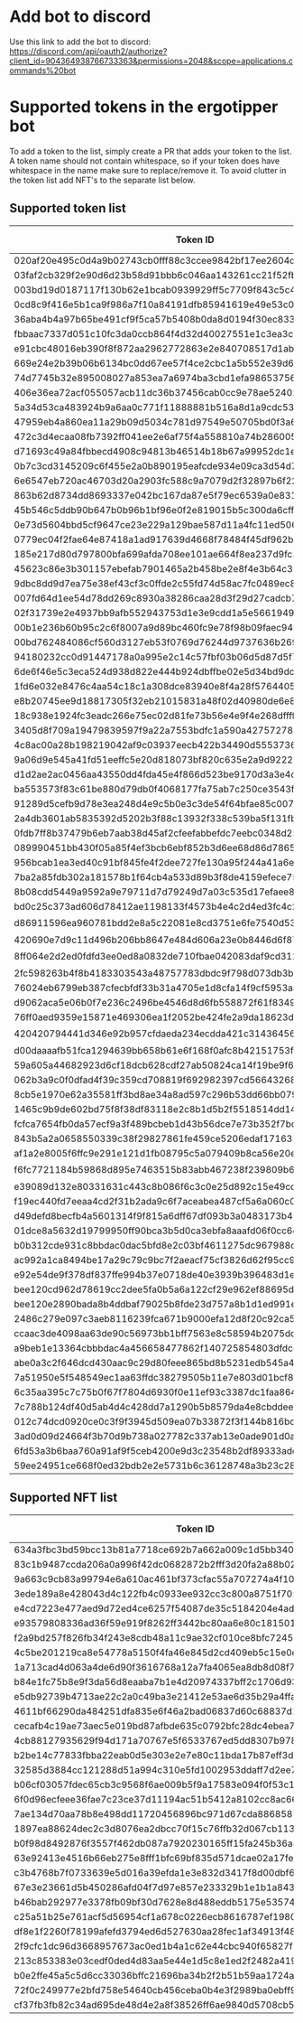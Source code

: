 # Add bot to discord
Use this link to add the bot to discord: https://discord.com/api/oauth2/authorize?client_id=904364938766733363&permissions=2048&scope=applications.commands%20bot

# Supported tokens in the ergotipper bot

To add a token to the list, simply create a PR that adds your token to the list. A token name should not contain whitespace, so if your token does have whitespace in the name make sure to replace/remove it. To avoid clutter in the token list add NFT's to the separate list below.

## Supported token list
| Token ID | Token Name | Token decimals |
| --- | --- | --- |
| 020af20e495c0d4a9b02743cb0fff88c3ccee9842bf17ee2604d7f50531c879a | ErgoTipperTest | 2 |  
| 03faf2cb329f2e90d6d23b58d91bbb6c046aa143261cc21f52fbe2824bfcbf04 | SigUSD | 2 |  
| 003bd19d0187117f130b62e1bcab0939929ff5c7709f843c5c4dd158949285d0 | SigRSV | 0 |  
| 0cd8c9f416e5b1ca9f986a7f10a84191dfb85941619e49e53c0dc30ebf83324b | COMET | 0 |  
| 36aba4b4a97b65be491cf9f5ca57b5408b0da8d0194f30ec8330d1e8946161c1 | Erdoge | 0 |  
| fbbaac7337d051c10fc3da0ccb864f4d32d40027551e1c3ea3ce361f39b91e40 | kushti | 0 | 
| e91cbc48016eb390f8f872aa2962772863e2e840708517d1ab85e57451f91bed | Ergold | 0 | 
| 669e24e2b39b06b6134bc0dd67ee57f4ce2cbc1a5b552e39d655737a05f6f384 | Have_A_Nice_Day | 0 | 
| 74d7745b32e895008027a853ea7a6974ba3cbd1efa986537563c12d6ab22c506 | thisguyfucks | 0 | 
| 406e36ea72acf055057acb11dc36b37456cab0cc9e78ae52402eb8ad3509790f | ErgTip | 0 | 
| 5a34d53ca483924b9a6aa0c771f11888881b516a8d1a9cdc535d063fe26d065e | LunaDog | 8 | 
| 47959eb4a860ea11a29b09d5034c781d97549e50705bd0f3a6ea0303e03af6f0 | LambChops | 2 | 
| 472c3d4ecaa08fb7392ff041ee2e6af75f4a558810a74b28600549d5392810e8 | NETA | 6 | 
| d71693c49a84fbbecd4908c94813b46514b18b67a99952dc1e6e4791556de413 | ergopad | 2 | 
| 0b7c3cd3145209c6f455e2a0b890195eafcde934e09ca3d54d7972d1f1ce3c44 | ValleyDAO | 1 | 
| 6e6547eb720ac46703d20a2903fc588c9a7079d2f32897b6f222cf443c5cdac7 | ChickenNuggies | 3 | 
| 863b62d8734dd8693337e042bc167da87e5f79ec6539a0e831f75535e33bafd0 | CyberPixels | 2 | 
| 45b546c5ddb90b647b0b96b1bf96e0f2e819015b5c300da6cff3c1a2863222c1 | commons | 0 | 
| 0e73d5604bbd5cf9647ce23e229a129bae587d11a4fc11ed5068aec3a2f62c06 | EASA | 0 | 
| 0779ec04f2fae64e87418a1ad917639d4668f78484f45df962b0dec14a2591d2 | MiGoreng | 0 | 
| 185e217d80d797800bfa699afda708ee101ae664f8ea237d9fc3a3824b7c3ecb | 🍆💦 | 0 | 
| 45623c86e3b301157ebefab7901465a2b458be2e8f4e3b64c35e329b43068ef0 | Hopium2.0 | 0 |
| 9dbc8dd9d7ea75e38ef43cf3c0ffde2c55fd74d58ac7fc0489ec8ffee082991b | ErMoon | 2 | 
| 007fd64d1ee54d78dd269c8930a38286caa28d3f29d27cadcb796418ab15c283 | EXLE | 4 | 
| 02f31739e2e4937bb9afb552943753d1e3e9cdd1a5e5661949cb0cef93f907ea | TeraHertz | 4 | 
| 00b1e236b60b95c2c6f8007a9d89bc460fc9e78f98b09faec9449007b40bccf3 | EGIO | 4 | 
| 00bd762484086cf560d3127eb53f0769d76244d9737636b2699d55c56cd470bf | EPOS | 4 | 
| 94180232cc0d91447178a0a995e2c14c57fbf03b06d5d87d5f79226094f52ffc | eTOSI | 6 | 
| 6de6f46e5c3eca524d938d822e444b924dbffbe02e5d34bd9dcd4bbfe9e85940 | ogre | 0 | 
| 1fd6e032e8476c4aa54c18c1a308dce83940e8f4a28f576440513ed7326ad489 | Paideia | 4 | 
| e8b20745ee9d18817305f32eb21015831a48f02d40980de6e849f886dca7f807 | Flux | 8 |
| 18c938e1924fc3eadc266e75ec02d81fe73b56e4e9f4e268dffffcb30387c42d | AHT | 4 |
| 3405d8f709a19479839597f9a22a7553bdfc1a590a427572787d7c44a88b6386 | love | 0 |
| 4c8ac00a28b198219042af9c03937eecb422b34490d55537366dc9245e85d4e1 | WoodenNickels | 6 |
| 9a06d9e545a41fd51eeffc5e20d818073bf820c635e2a9d922269913e0de369d | SPF | 6 |
| d1d2ae2ac0456aa43550dd4fda45e4f866d523be9170d3a3e4cab43a83926334 | GreasyCex | 0 |
| ba553573f83c61be880d79db0f4068177fa75ab7c250ce3543f7e7aeb471a9d2 | $bass | 7 |
| 91289d5cefb9d78e3ea248d4e9c5b0e3c3de54f64bfae85c0070580961995262 | PEPERG | 0 |
| 2a4db3601ab5835392d5202b3f88c13932f338c539ba5f131fb1370bf60f32b3 | Gyros | 0 |
| 0fdb7ff8b37479b6eb7aab38d45af2cfeefabbefdc7eebc0348d25dd65bc2c91 | $Lambo | 0 |
| 089990451bb430f05a85f4ef3bcb6ebf852b3d6ee68d86d78658b9ccef20074f | QUACKS | 6 |
| 956bcab1ea3ed40c91bf845fe4f2dee727fe130a95f244a41a6ee7a25f14e23f | Gluon | 6 |
| 7ba2a85fdb302a181578b1f64cb4a533d89b3f8de4159efece75da41041537f9 | GORT | 0 |
| 8b08cdd5449a9592a9e79711d7d79249d7a03c535d17efaee83e216e80a44c4b | RSN | 3 |
| bd0c25c373ad606d78412ae1198133f4573b4e4c2d4ed3fc4c2a4547c6c6e12e | 🤡 | 3 |
| d86911596ea960781bdd2e8a5c22081e8cd3751e6fe7540d53d303250d6a1390 | 🃏 | 1 |
| 420690e7d9c11d496b206bb8647e484d606a23e0b8446d6f87d7bbaeca1ac965 | 🍌 | 0 |
| 8ff064e2d2ed0fdfd3ee0ed8a0832de710fbae042083daf9cd312de46cdc65cd | 🌕 | 0 |
| 2fc598263b4f8b4183303543a48757783dbdc9f798d073db3b52779b9a5bbccb | 🚀 | 0 |
| 76024eb6799eb387cfecbfdf33b31a4705e1d8cfa14f9cf5953aa0d7b20fab6e | 🔥 | 9 |
| d9062aca5e06b0f7e236c2496be4546d8d6fb558872f61f834901f153eb52f4a | 🐻 | 0 |
| 76ff0aed9359e15871e469306ea1f2052be424fe2a9da18623d945cbdb592fe9 | 🐋 | 6 |
| 420420794441d346e92b957cfdaeda234ecdda421c31436456c749f4c86dc79b | 🌶 | 0 |
| d00daaaafb51fca1294639bb658b61e6f168f0afc8b42151753f6a1fe7bc7e8d | soon™ | 0 |
| 59a605a44682923d6cf18dcb628cdf27ab50824ca14f19be9f65e2dd56bf5ca9 | plussocial | 0 |
| 062b3a9c0f0dfad4f39c359cd708819f692982397cd5664326816b7054af80b1 | minuscredit | 0 |
| 8cb5e1970e62a35581ff3bd8ae34a8ad597c296b53dd66bb0791ec3a935cc33c | pluscredit | 0 |
| 1465c9b9de602bd75f8f38df83118e2c8b1d5b2f5518514dd1438149053652a8 | DarkErdoge | 6 |
| fcfca7654fb0da57ecf9a3f489bcbeb1d43b56dce7e73b352f7bc6f2561d2a1b | ErgOne | 8 |
| 843b5a2a0658550339c38f29827861fe459ce5206edaf17163113cccafc77af1 | GIF | 6 |
| af1a2e8005f6ffc9e291e121d1fb08795c5a079409b8ca56e20eb2f4f6f8553b | 🐶 | 0 |
| f6fc7721184b59868d895e7463515b83abb467238f239809b6ef76717e444063 | 👽 | 0 |
| e39089d132e80331631c443c8b086f6c3c0e25d892c15e49cd38b7ec10818d45 | ERGOD | 3 |
| f19ec440fd7eeaa4cd2f31b2ada9c6f7aceabea487cf5a6a060c0fca7789e303 | TheDip | 0 |
| d49defd8becfb4a5601314f9f815a6dff67df093b3a0483173b47705af49bc3f | ThePump | 0 |
| 01dce8a5632d19799950ff90bca3b5d0ca3ebfa8aaafd06f0cc6dd1e97150e7f | CYPX | 4 |
| b0b312cde931c8bbdac0dac5bfd8e2c03bf4611275dc967988c8d15bd5ec20e0 | Bober | 3 |
| ac992a1ca8494be17a29c79c9bc7f2aeacf75cf3826d62f95cc921cf463c3f35 | 💩 | 3 |
| e92e54de9f378df837ffe994b37e0718de40e3939b396483d1e87417e6680ee5 | 🐶_💩_LP | 0 |
| bee120cd962d78619cc2dee5fa0b5a6a122cf29e962ef88695d971e00273a4df | 🍺 | 0 |
| bee120e2890bada8b4ddbaf79025b8fde23d757a8b1d1ed991ef1647d7290e1b | 🍻 | 0 |
| 2486c279e097c3aeb8116239fca671b9000efa12d8f20c92ca5b7795a359e041 | Fucks | 5 |
| ccaac3de4098aa63de90c56973bb1bff7563e8c58594b2075dd04005dac13ae6 | KETCHUP | 4 |
| a9beb1e13364cbbbdac4a456658477862f140725854803dfdcd8e0f4863e7a26 | MUSTARD | 4 |
| abe0a3c2f646dcd430aac9c29d80feee865bd8b5231edb545a41105d4c8e4985 | BUNS | 4 |
| 7a51950e5f548549ec1aa63ffdc38279505b11e7e803d01bcf8347e0123c88b0 | rsBTC | 8 |
| 6c35aa395c7c75b0f67f7804d6930f0e11ef93c3387dc1faa86498d54af7962c | MEW | 2 |
| 7c788b124df40d5ab4d4c428dd7a1290b5b8579da4e8cbddeea060b1671312da | Pumperino | 3 |
| 012c74dcd0920ce0c3f9f3945d509ea07b33872f3f144b816bcd7b664b22d5b3 | Troll | 0 |
| 3ad0d09d24664f3b70d9b738a027782c337ab13e0ade901d0adc414a5ead64fd | Rubber | 2 |
| 6fd53a3b6baa760a91af9f5ceb4200e9d3c23548b2df89333adede65a272c893 | heisenbERG | 5 |
| 59ee24951ce668f0ed32bdb2e2e5731b6c36128748a3b23c28407c5f8ccbf0f6 | Walrus | 0 |

## Supported NFT list
| Token ID | Token Name | Token decimals |
| --- | --- | --- |
| 634a3fbc3bd59bcc13b81a7718ce692b7a662a009c1d5bb340fab6267de2879d | KUSHYKUSHTI | 0 |
| 83c1b9487ccda206a0a996f42dc0682872b2fff3d20fa2a88b026286bcf643ee | LUMBERJOE | 0 |
| 9a663c9cb83a99794e6a610ac461bf373cfac55a707274a4f1059a725f98d069 | CYTALIK | 0 |
| 3ede189a8e428043d4c122fb4c0933ee932cc3c800a8751f70590a01e5f70e88 | LUNAGRATZ | 0 |
| e4cd7223e477aed9d72ed4ce6257f54087de35c5184204e4ad2050633ee0a336 | SBELLISON | 0 |
| e93579808336ad36f59e919f8262ff3442bc80aa6e80c18150163a7449f62b55 | SCARYGARY | 0 |
| f2a9bd257f826fb34f243e8cdb48a11c9ae32cf010ce8bfc7245ab85259bcffe | SHITCOINKING | 0 |
| 4c5be201219ca8e54778a5150f4fa46e845d2cd409eb5c15e0e8c495bdb3692b | TEAMANDAN | 0 |
| 1a713cad4d063a4de6d90f3616768a12a7fa4065ea8db8d08f7db2fe25a0d7ba | THEKROWELL | 0 |
| b84e1fc75b8e9f3da56d8eaaba7b1e4d20974337bff2c1706d9355d3ad74dcf4 | HOSKINAUT | 0 |
| e5db92739b4713ae22c2a0c49ba3e21412e53ae6d35b29a4ffa9a9a81180aff1 | KUSHYKUSHTIRARE | 0 |
| 4611bf66290da484251dfa835e6f46a2bad06837d60c68837d138c6f269a3717 | LUMBERJOERARE | 0 |
| cecafb4c19ae73aec5e019bd87afbde635c0792bfc28dc4ebea77c88be150cf2 | CYTALIKRARE | 0 |
| 4cb88127935629f94d171a70767e5f6533767ed5dd8307b978fb35706c0fd9b7 | LUNAGRATZRARE | 0 |
| b2be14c77833fbba22eab0d5e303e2e7e80c11bda17b87eff3de548b485110f4 | SBELLISONRARE | 0 |
| 32585d3884cc121288d51a994c310e5fd1002953ddaff7d2ee7516c2fb582aac | SCARYGARYRARE | 0 |
| b06cf03057fdec65cb3c9568f6ae009b5f9a17583e094f0f53c16c9fcbdfc396 | SHITCOINKINGRARE | 0 |
| 6f0d96ecfeee36fae7c23ce37d11194ac51b5412a8102cc8ac66a3cea957eaa2 | TEAMANDANRARE | 0 |
| 7ae134d70aa78b8e498dd11720456896bc971d67cda88685879983517a8e748f | THEKROWELLRARE | 0 |
| 1897ea88624dec2c3d8076ea2dbcc70f15c76ffb32d067cb11352c8de424c954 | HOSKINAUTRARE | 0 |
| b0f98d8492876f3557f462db087a7920230165ff15fa245b36a4655393fe1709 | KUSHYKUSHTIULTRARARE | 0 |
| 63e92413e4516b66eb275e8fff1bfc69bf835d571dcae02a17feda8f2b133bb6 | LUMBERJOEULTRARARE | 0 |
| c3b4768b7f0733639e5d016a39efda1e3e832d3417f8d00dbf6c5ecf10ff82d3 | CYTALIKULTRARARE | 0 |
| 67e3e23661d5b450286afd04f7d97e857e233329b1e1b1a84317cd46c18a55c8 | LUNAGRATZULTRARARE | 0 |
| b46bab292977e3378fb09bf30d7628e8d488eddb5175e53574ea55f54b497fe9 | SBELLISONULTRARARE | 0 |
| c25a51b25e761acf5d56954cf1a678c0226ecb8616787ef1980a6f540ae3b640 | SCARYGARYULTRARARE | 0 |
| df8e1f2260f78199afefd3794ed6d527630aa28fec1af34913f48df1f4c6bfc5 | SHITCOINKINGULTRARARE | 0 |
| 2f9cfc1dc96d3668957673ac0ed1b4a1c62e44cbc940f65827f787d34bc4e8c1 | TEAMANDANULTRARARE | 0 |
| 213c853383e03cedf0ded4d83aa5e44e1d5c8e1ed2f2482a419d5dad155b8975 | THEKROWELLULTRARARE | 0 |
| b0e2ffe45a5c5d6cc33036bffc21696ba34b2f2b51b59aa1724afede71cbba8c | HOSKINAUTULTRARARE | 0 |
| 72f0c249977e2bfd758e54640cb456ceba0b4e3f2989ba0ebff92d53e9e7763c | dandelions | 0 |
| cf37fb3fb82c34ad695de48d4e2a8f38526ff6ae9840d5708cb555b775caa685 | @ergo_platform_posts | 0 |
